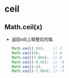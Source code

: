 # ceil

## Math.ceil(x)

+ 返回x向上取整后的值.

    ```js
    Math.ceil(.95);    // 1
    Math.ceil(4);      // 4
    Math.ceil(7.004);  // 8
    Math.ceil(-0.95);  // -0
    Math.ceil(-4);     // -4
    Math.ceil(-7.004); // -7
    ```
